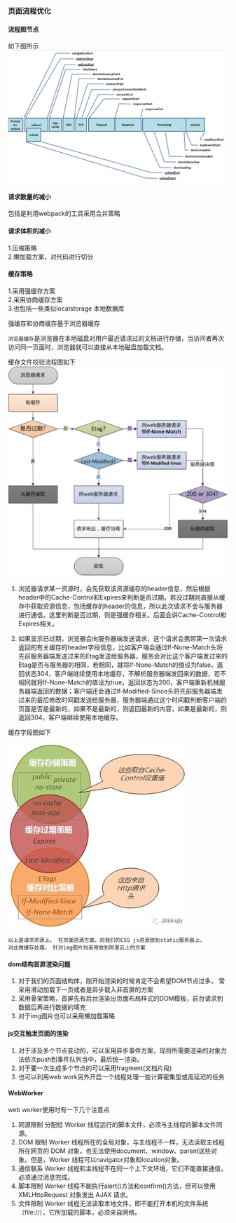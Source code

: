 
### 页面流程优化

#### 流程图节点
如下图所示
![请求渲染流程](/mdsource/img/页面请求流程图.png)

#### 请求数量的减小
包括是利用webpack的工具采用合并策略

#### 请求体积的减小
1.压缩策略<br>
2.懒加载方案，对代码进行切分<br>

#### 缓存策略

1.采用强缓存方案<br>
2.采用协商缓存方案<br>
3.也包括一些类似localstorage 本地数据库<br>

强缓存和协商缓存基于浏览器缓存

`浏览器缓存`是浏览器在本地磁盘对用户最近请求过的文档进行存储，当访问者再次访问同一页面时，浏览器就可以直接从本地磁盘加载文档。

缓存文件校验流程图如下<br>
![文件校验](/mdsource/img/缓存校验过程.png)


1. 浏览器请求某一资源时，会先获取该资源缓存的header信息，然后根据header中的Cache-Control和Expires来判断是否过期。若没过期则直接从缓存中获取资源信息，包括缓存的header的信息，所以此次请求不会与服务器进行通信。这里判断是否过期，则是强缓存相关。后面会讲Cache-Control和Expires相关。

2. 如果显示已过期，浏览器会向服务器端发送请求，这个请求会携带第一次请求返回的有关缓存的header字段信息，比如客户端会通过If-None-Match头将先前服务器端发送过来的Etag发送给服务器，服务会对比这个客户端发过来的Etag是否与服务器的相同，若相同，就将If-None-Match的值设为false，返回状态304，客户端继续使用本地缓存，不解析服务器端发回来的数据，若不相同就将If-None-Match的值设为true，返回状态为200，客户端重新机械服务器端返回的数据；客户端还会通过If-Modified-Since头将先前服务器端发过来的最后修改时间戳发送给服务器，服务器端通过这个时间戳判断客户端的页面是否是最新的，如果不是最新的，则返回最新的内容，如果是最新的，则返回304，客户端继续使用本地缓存。

缓存字段图如下<br>

![文件校验](/mdsource/img/performance.JPG)


```
以上是请求资源上。 在页面资源方面，向我们的CSS js资源放到static服务器上，
对此做缓存处理。 针对img图片则采用放到阿里云上的方案
```

#### dom结构首屏渲染问题
1. 对于我们的页面结构体，刚开始渲染的时候肯定不会希望DOM节点过多， 常采用滑动加载下一页或者是异步载入非首屏的方案
2. 采用骨架策略，首屏先有后台渲染出页面布局样式的DOM模板，前台请求到数据后再进行数据的填充
3. 对于img图片也可以采用懒加载策略

#### js交互触发页面的渲染

1. 对于涉及多个节点变动的，可以采用异步事件方案，现将所需要渲染的对象方法依次push到事件队列当中，最后统一渲染。
2. 对于要一次生成多个节点的可以采用fragment(文档片段)
3. 也可以利用web work另外开启一个线程处理一些计算密集型或高延迟的任务

#### WebWorker
web worker使用时有一下几个注意点
1. 同源限制
分配给 Worker 线程运行的脚本文件，必须与主线程的脚本文件同源。
2. DOM 限制
Worker 线程所在的全局对象，与主线程不一样，无法读取主线程所在网页的 DOM 对象，也无法使用document、window、parent这些对象。但是，Worker 线程可以navigator对象和location对象。
3. 通信联系
Worker 线程和主线程不在同一个上下文环境，它们不能直接通信，必须通过消息完成。
4. 脚本限制
Worker 线程不能执行alert()方法和confirm()方法，但可以使用 XMLHttpRequest 对象发出 AJAX 请求。
5. 文件限制
Worker 线程无法读取本地文件，即不能打开本机的文件系统（file://），它所加载的脚本，必须来自网络。
